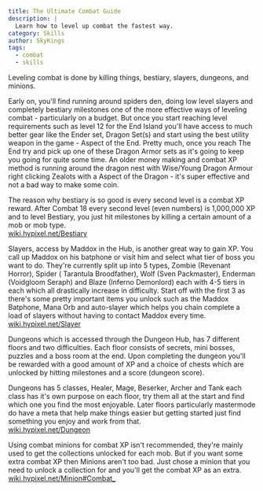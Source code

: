 ```yaml {metadata}
title: The Ultimate Combat Guide
description: |
  Learn how to level up combat the fastest way.
category: Skills
author: SkyKings
tags:
  - combat
  - skills
```

Leveling combat is done by killing things, bestiary, slayers, dungeons, and minions.

Early on, you'll find running around spiders den, doing low level slayers and completely bestiary milestones one of the
more effective ways of leveling combat - particularly on a budget. But once you start reaching level requirements such
as level 12 for the End Island you'll have access to much better gear like the Ender set, Dragon Set(s) and start using
the best utility weapon in the game - Aspect of the End. Pretty much, once you reach The End try and pick up one of
these Dragon Armor sets as it's going to keep you going for quite some time. An older money making and combat XP method
is running around the dragon nest with Wise/Young Dragon Armour right clicking Zealots with a Aspect of the Dragon -
it's super effective and not a bad way to make some coin.

The reason why bestiary is so good is every second level is a combat XP reward. After Combat 18 every second level (even
numbers) is 1,000,000 XP and to level Bestiary, you just hit milestones by killing a certain amount of a mob or mob
type.  
[wiki.hypixel.net/Bestiary](https://wiki.hypixel.net/Bestiary)

Slayers, access by Maddox in the Hub, is another great way to gain XP. You call up Maddox on his batphone or visit him
and select what tier of boss you want to do. They're currently split up into 5 types, Zombie (Revenant Horror), Spider (
Tarantula Broodfather), Wolf (Sven Packmaster), Enderman (Voidgloom Seraph) and Blaze (Inferno Demonlord) each with 4-5
tiers in each which all drastically increase in difficulty. Start off with the first 3 as there's some pretty important
items you unlock such as the Maddox Batphone, Mana Orb and auto-slayer which helps you chain complete a load of slayers
without having to contact Maddox every time.  
[wiki.hypixel.net/Slayer](https://wiki.hypixel.net/Slayer)

Dungeons which is accessed through the Dungeon Hub, has 7 different floors and two difficulties. Each floor consists of
secrets, mini bosses, puzzles and a boss room at the end. Upon completing the dungeon you'll be rewarded with a good
amount of XP and a choice of chests which are unlocked by hitting milestones and a score (dungeon score).

Dungeons has 5 classes, Healer, Mage, Beserker, Archer and Tank each class has it's own purpose on each floor, try them
all at the start and find which one you find the most enjoyable. Later floors particularly mastermode do have a meta
that help make things easier but getting started just find something you enjoy and work from that.  
[wiki.hypixel.net/Dungeon](https://wiki.hypixel.net/Dungeon)

Using combat minions for combat XP isn't recommended, they're mainly used to get the collections unlocked for each mob.
But if you want some extra combat XP then Minions aren't too bad. Just chose a minion that you need to unlock a
collection for and you'll get the combat XP as an extra.  
[wiki.hypixel.net/Minion#Combat\_](https://wiki.hypixel.net/Minion#Combat_)
